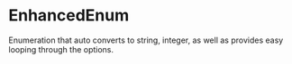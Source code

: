 # EnhancedEnum
Enumeration that auto converts to string, integer, as well as provides easy looping through the options.
